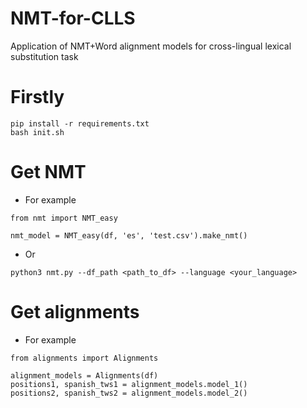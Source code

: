 # NMT-for-CLLS
Application of NMT+Word alignment models for cross-lingual lexical substitution task


# Firstly
```
pip install -r requirements.txt
bash init.sh
```


# Get NMT
* For example
```python3
from nmt import NMT_easy

nmt_model = NMT_easy(df, 'es', 'test.csv').make_nmt()
```
* Or
```
python3 nmt.py --df_path <path_to_df> --language <your_language>
```

# Get alignments
* For example
```python3
from alignments import Alignments

alignment_models = Alignments(df)
positions1, spanish_tws1 = alignment_models.model_1()
positions2, spanish_tws2 = alignment_models.model_2()
```

